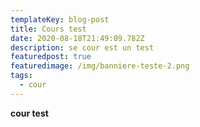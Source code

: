 ```yaml
---
templateKey: blog-post
title: Cours test
date: 2020-08-18T21:49:09.782Z
description: se cour est un test
featuredpost: true
featuredimage: /img/banniere-teste-2.png
tags:
  - cour
---
```

**cour test**